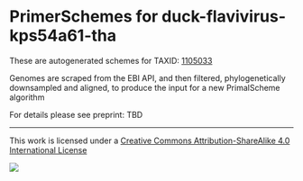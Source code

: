 # PrimerSchemes for duck-flavivirus-kps54a61-tha

These are autogenerated schemes for TAXID: [1105033](https://www.ncbi.nlm.nih.gov/Taxonomy/Browser/wwwtax.cgi?mode=Info&id=1105033&lvl=3&lin=f&keep=1&srchmode=1&unlock)

Genomes are scraped from the EBI API, and then filtered, phylogenetically downsampled and aligned, to produce the input for a new PrimalScheme algorithm

For details please see preprint: TBD

------------------------------------------------------------------------

This work is licensed under a [Creative Commons Attribution-ShareAlike 4.0 International License](http://creativecommons.org/licenses/by-sa/4.0/) 

![](https://i.creativecommons.org/l/by-sa/4.0/88x31.png)